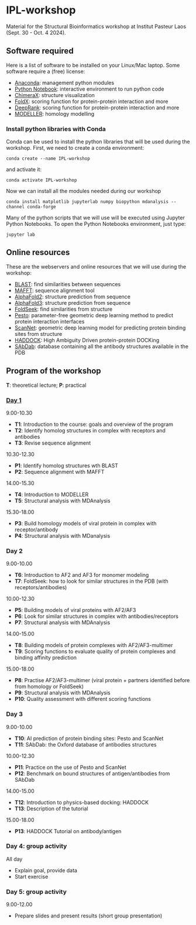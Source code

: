 # IPL-workshop
Material for the Structural Bioinformatics workshop at Institut Pasteur Laos (Sept. 30 - Oct. 4 2024).

## Software required
Here is a list of software to be installed on your Linux/Mac laptop.
Some software require a (free) license:

* [Anaconda](https://www.anaconda.com/): management python modules
* [Python Notebook](https://jupyter.org): interactive environment to run python code
* [ChimeraX](https://www.cgl.ucsf.edu/chimerax/): structure visualization
* [FoldX](https://foldxsuite.crg.eu/): scoring function for protein-protein interaction and more
* [DeepRank](https://pypi.org/project/deeprank/): scoring function for protein-protein interaction and more 
* [MODELLER](https://salilab.org/modeller/): homology modelling

### Install python libraries with Conda
Conda can be used to install the python libraries that will be used during the workshop.
First, we need to create a conda environment:
```
conda create --name IPL-workshop
```
and activate it:
```
conda activate IPL-workshop
```
Now we can install all the modules needed during our workshop
```
conda install matplotlib jupyterlab numpy biopython mdanalysis --channel conda-forge
```

Many of the python scripts that we will use will be executed using Jupyter Python Notebooks.
To open the Python Notebooks environment, just type:
```
jupyter lab
```

## Online resources
These are the webservers and online resources that we will use during the workshop:
* [BLAST](https://blast.ncbi.nlm.nih.gov/Blast.cgi): find similarities between sequences 
* [MAFFT](https://mafft.cbrc.jp/alignment/server/index.html): sequence alignment tool
* [AlphaFold2](https://colab.research.google.com/github/sokrypton/ColabFold/blob/main/AlphaFold2.ipynb): structure prediction from sequence
* [AlphaFold3](https://alphafoldserver.com/about): structure prediction from sequence
* [FoldSeek](https://search.foldseek.com/search): find similarities from structure
* [Pesto](https://pesto.epfl.ch/): parameter-free geometric deep learning method to predict protein interaction interfaces
* [ScanNet](http://bioinfo3d.cs.tau.ac.il/ScanNet/): geometric deep learning model for predicting protein binding sites from structure 
* [HADDOCK](https://www.bonvinlab.org/education/HADDOCK24/HADDOCK24-antibody-antigen-basic/): High Ambiguity Driven protein-protein DOCKing
* [SAbDab](https://opig.stats.ox.ac.uk/webapps/sabdab-sabpred/sabdab): database containing all the antibody structures available in the PDB

## Program of the workshop
**T**: theoretical lecture; **P**: practical

### [Day 1](DAY-1/README.md)
9.00-10.30
*   **T1**:  Introduction to the course: goals and overview of the program
*   **T2**:  Identify homolog structures in complex with receptors and antibodies
*   **T3**:  Revise sequence alignment

10.30-12.30 
*   **P1**: Identify homolog structures wth BLAST
*   **P2**: Sequence alignment with MAFFT

14.00-15.30
*   **T4**: Introduction to MODELLER
*   **T5**: Structural analysis with MDAnalysis

15.30-18.00
*   **P3**: Build homology models of viral protein in complex with receptor/antibody
*   **P4**: Structural analysis with MDanalysis

### Day 2
9.00-10.00 
*   **T6**:  Introduction to AF2 and AF3 for monomer modeling
*   **T7**:  FoldSeek: how to look for similar structures in the PDB (with receptors/antibodies)
 
10.00-12.30
*   **P5**: Building models of viral proteins with AF2/AF3
*   **P6**: Look for similar structures in complex with antibodies/receptors
*   **P7**: Structural analysis with MDAnalysis

14.00-15.00
*   **T8**: Building models of protein complexes with AF2/AF3-multimer
*   **T9**: Scoring functions to evaluate quality of protein complexes and binding affinity prediction

15.00-18.00
*   **P8**: Practise AF2/AF3-multimer (viral protein + partners identified before from homology or FoldSeek)
*   **P9**: Structural analysis with MDAnalysis
*   **P10**: Quality assessment with different scoring functions

### Day 3
9.00-10.00 
*    **T10**: AI prediction of protein binding sites: Pesto and ScanNet
*    **T11**: SAbDab: the Oxford database of antibodies structures

10.00-12.30
*    **P11**: Practice on the use of Pesto and ScanNet
*    **P12**: Benchmark on bound structures of antigen/antibodies from SAbDab

14.00-15.00
*    **T12**:  Introduction to physics-based docking: HADDOCK
*    **T13**:  Description of the tutorial

15.00-18.00
*   **P13**: HADDOCK Tutorial on antibody/antigen

### Day 4: group activity
All day
   * Explain goal, provide data
   * Start exercise
 
### Day 5: group activity
9.00-12.00
* Prepare slides and present results (short group presentation)

